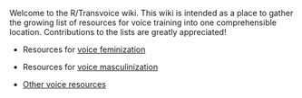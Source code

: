Welcome to the R/Transvoice wiki. This wiki is intended as a place to gather the growing list of resources for voice training into one comprehensible location. Contributions to the lists are greatly appreciated!

* Resources for [voice feminization](https://github.com/MissTeapot/LGBT-Wikis/blob/main/github_wiki/transvoice/femsources.md)

* Resources for [voice masculinization](https://github.com/MissTeapot/LGBT-Wikis/blob/main/github_wiki/transvoice/mascsources.md)  
  
* [Other voice resources](https://github.com/MissTeapot/LGBT-Wikis/blob/main/github_wiki/transvoice/othersources.md)